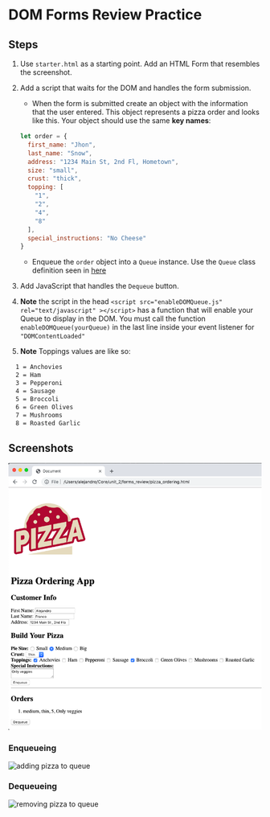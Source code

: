 # DOM Forms Review Practice

## Steps
1. Use `starter.html` as a starting point. Add an HTML Form that resembles the screenshot.

2. Add a script that waits for the DOM and handles the form submission.

    * When the form is submitted create an object with the information that the user entered. This object represents a pizza order and looks like this. Your object should use the same __key names__:

    ```js
    let order = {
      first_name: "Jhon",
      last_name: "Snow",
      address: "1234 Main St, 2nd Fl, Hometown",
      size: "small",
      crust: "thick",
      topping: [
        "1",
        "2",
        "4",
        "8"
      ],
      special_instructions: "No Cheese"
    }
    ```
    * Enqueue the `order` object into a `Queue` instance. Use the `Queue` class definition seen in [here](https://github.com/joinpursuit/DSA-Curriculum/tree/master/Queues/web)

3. Add JavaScript that handles the `Dequeue` button. 

4. **Note** the script in the head `<script src="enableDOMQueue.js" rel="text/javascript" ></script>` has a function that will enable your Queue to display in the DOM. You must call the function `enableDOMQueue(yourQueue)` in the last line inside your event listener for `"DOMContentLoaded"`

5. **Note** Toppings values are like so: 
```
  1 = Anchovies
  2 = Ham
  3 = Pepperoni
  4 = Sausage
  5 = Broccoli
  6 = Green Olives
  7 = Mushrooms
  8 = Roasted Garlic
```
 


## Screenshots
![pizza ordering app screenshots](assets/screenshot.png)

### Enqueueing 
![adding pizza to queue](assets/enqueueing.gif)

### Dequeueing 
![removing pizza to queue](assets/dequeueing.gif)
